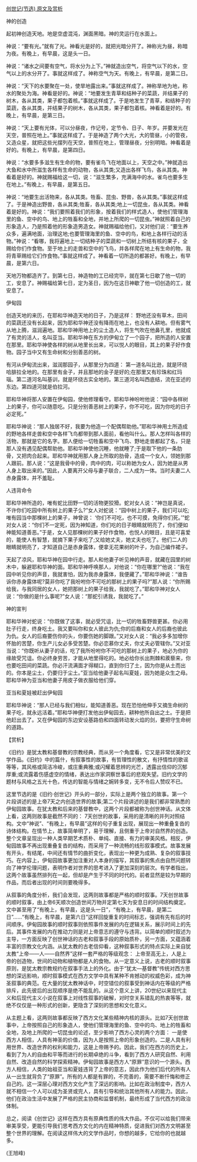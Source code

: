 [创世记(节选) 原文及赏析](https://www.vrrw.net/wx/12222.html)

神的创造

起初神创造天地。地是空虚混沌，渊面黑暗。神的灵运行在水面上。

神说：“要有光。”就有了光。神看光是好的，就把光暗分开了。神称光为昼，称暗为夜。有晚上，有早晨，这是头一日。

神说：“诸水之间要有空气，将水分为上下。”神就造出空气，将空气以下的水，空气以上的水分开了。事就这样成了。神称空气为天。有晚上，有早晨，是第二日。

神说：“天下的水要聚在一处，使旱地露出来。”事就这样成了。神称旱地为地，称水的聚处为海。神看是好的。神说：“地要发生青草和结种子的菜蔬，并结果子的树木，各从其类，果子都包着核。”事就这样成了。于是地发生了青草，和结种子的菜蔬，各从其类，并结果子的树木，各从其类，果子都包着核。神看着是好的。有晚上，有早晨，是第三日。

神说：“天上要有光体，可以分昼夜，作记号，定节令、日子、年岁。并要发光在天空，普照在地上。”事就这样成了。于是神造了两个大光，大的管昼，小的管夜，又造众星，就把这些光摆列在天空，普照在地上，管理昼夜，分别明暗。神看着是好的。有晚上，有早晨，是第四日。

神说：“水要多多滋生有生命的物，要有雀鸟飞在地面以上，天空之中。”神就造出大鱼和水中所滋生各样有生命的动物，各从其类;又造出各样飞鸟，各从其类。神看着是好的。神就赐福给这一切，说：“滋生繁多，充满海中的水。雀鸟也要多生在地上。”有晚上，有早晨，是第五日。

神说：“地要生出活物来，各从其类。牲畜、昆虫、野兽，各从其类。”事就这样成了。于是神造出野兽，各从其类;牲畜，各从其类;地上一切昆虫，各从其类。神看着是好的。神说：“我们要照着我们的形象，按着我们的样式造人，使他们管理海里的鱼、空中的鸟、地上的牲畜和全地，并地上所爬的一切昆虫。”神就照着自己的形象造人，乃是照着他的形象造男造女。神就赐福给他们，又对他们说：“要生养众多，遍满地面，治理这地;也要管理海里的鱼、空中的鸟，和地上各样行动的活物。”神说：“看哪，我将遍地上一切结种子的菜蔬和一切树上所结有核的果子，全赐给你们作食物。至于地上的走兽和空中的飞鸟，并各样爬在地上有生命的物，我将青草赐给它们作食物。”事就这样成了。神看着一切所造的都甚好。有晚上，有早晨，是第六日。

天地万物都造齐了。到第七日，神造物的工已经完毕，就在第七日歇了他一切的工，安息了。神赐福给第七日，定为圣日，因为在这日神歇了他一切创造的工，就安息了。



伊甸园

创造天地的来历，在耶和华神造天地的日子，乃是这样： 野地还没有草木，田间的菜蔬还没有长起来，因为耶和华神还没有降雨在地上，也没有人耕地。但有雾气从地上腾，滋润遍地。耶和华神用地上的尘土造人，将生气吹在他鼻孔里，他就成了有灵的活人，名叫亚当。耶和华神在东方的伊甸立了一个园子，把所造的人安置在那里。耶和华神使各样的树从地里长出来，可以悦人的眼目，其上的果子好作食物。园子当中又有生命树和分别善恶的树。

有河从伊甸流出来，滋润那园子，从那里分为四道： 第一道名叫比逊，就是环绕哈腓拉全地的。在那里有金子，并且那地的金子是好的;在那里又有珍珠和红玛瑙。第二道河名叫基训，就是环绕古实全地的。第三道河名叫西底结，流在亚述的东边。第四道河就是伯拉河。

耶和华神将那人安置在伊甸园，使他修理看守。耶和华神吩咐他说：“园中各样树上的果子，你可以随意吃。只是分别善恶树上的果子，你不可吃，因为你吃的日子必定死。”

耶和华神说：“那人独居不好，我要为他造一个配偶帮助他。”耶和华神用土所造成的野地各样走兽和空中各样飞鸟都带到那人面前，看他叫什么。那人怎样叫各样的活物，那就是它的名字。那人便给一切牲畜和空中飞鸟、野地走兽都起了名，只是那人没有遇见配偶帮助他。耶和华神使他沉睡，他就睡了;于是取下他的一条肋骨，又把肉合起来。耶和华神就用那人身上所取的肋骨，造成一个女人，领她到那人跟前。那人说：“这是我骨中的骨，肉中的肉，可以称她为女人，因为她是从男人身上取出来的。”因此，人要离开父母与妻子联合，二人成为一体。当时夫妻二人赤身露体，并不羞耻。

人违背命令

耶和华神所造的，唯有蛇比田野一切的活物更狡猾。蛇对女人说：“神岂是真说，不许你们吃园中所有树上的果子么?”女人对蛇说：“园中树上的果子，我们可以吃;唯有园当中那棵树上的果子，神曾说： ‘你们不可吃，也不可摸，免得你们死。’”蛇对女人说：“你们不一定死，因为神知道，你们吃的日子眼睛就明亮了，你们便如神能知道善恶。”于是，女人见那棵树的果子好作食物，也悦人的眼目，且是可喜爱的，能使人有智慧，就摘下果子来吃了;又给她丈夫，她丈夫也吃了。他们二人的眼睛就明亮了，才知道自己是赤身露体，便拿无花果树的叶子，为自己编作裙子。

天起了凉风，耶和华神在园中行走。那人和他妻子听见神的声音，就藏在园里的树木中，躲避耶和华神的面。耶和华神呼唤那人，对他说：“你在哪里?”他说：“我在园中听见你的声音，我就害怕，因为我赤身露体，我便藏了。”耶和华神说：“谁告诉你赤身露体呢?莫非你吃了我吩咐你不可吃的那树上的果子吗?”那人说：“你所赐给我，与我同居的女人，她把那树上的果子给我，我就吃了。”耶和华神对女人说：“你做的是什么事呢?”女人说：“那蛇引诱我，我就吃了。”

神的宣判

耶和华神对蛇说：“你既做了这事，就必受咒诅，比一切的牲畜野兽更甚。你必用肚子行走，终身吃土。我又要叫你和女人彼此为仇;你的后裔和女人的后裔也彼此为仇。女人的后裔要伤你的头，你要伤她的脚跟。”又对女人说：“我必多多加增你怀胎的苦楚，你生产儿女必多受苦楚。你必恋慕你丈夫，你丈夫必管辖你。”又对亚当说：“你既听从妻子的话，吃了我所吩咐你不可吃的那树上的果子，地必为你的缘故受咒诅。你必终身劳苦，才能从地里得吃的。地必给你长出荆棘和蒺藜来，你也要吃田间的菜蔬。你必汗流满面才得糊口，直到你归了土，因为你是从土而出的。你本是尘土，仍要归于尘土。”亚当给他妻子起名叫夏娃，因为她是众生之母。耶和华神为亚当和他妻子用皮子做衣服给他们穿。

亚当和夏娃被赶出伊甸园

耶和华神说：“那人已经与我们相似，能知道善恶。现在恐怕他伸手又摘生命树的果子吃，就永远活着。”耶和华神便打发他出伊甸园去，耕种他所自出之土。于是把他赶出去了。又在伊甸园的东边安设基路伯和四面转动发火焰的剑，要把守生命树的道路。

【赏析】

《旧约》是犹太教和基督教的宗教经典，而从另一个角度看，它又是非常优美的文学作品。《旧约》中的篇什，有叙事性的故事，有哲理性的散文，有抒情性的歌谣等等，其风格或简洁冷峻，或庄重典雅;或闪耀着思辨的光芒，透露出信仰的沉郁厚重;或流露着伤感虚空的情绪，表达出作家洞察世事后的悲观失望。旧约文学的题材与风格之五光十色，传达的智能与情绪之婉转多变，无不令后人赞叹不已。

这里节选的是《旧约·创世记》开头的一部分，实际上是两个独立的故事。第一个片段讲述的是上帝7天之内创造世界的故事;第二个片段讲述的是我们都非常熟悉的伊甸园故事。在犹太教和后来的基督教中，这两个片段都被称为创世神话。从文体上看，这两则故事是截然不同的： 7天创世的故事，采用的是清晰的并列对照结构。文中“神说”、“有晚上，有早晨”这样的句子重复出现，展现出一种重叠复沓的诗体结构。在情节上，故事简单明了，易于理解，且侧重于上帝对自然界的创造。整个文章呈现出一种人类早期艺术质朴、单纯、直接、有力的审美风格。相反，伊甸园故事不再出现重叠复沓的结构，而采用了一种流畅的线形叙事模式。故事发展有开头，有结尾，中间还有情节的曲折变化，表现出一种更为成熟、复杂的叙事技巧。在内容上，伊甸园故事更加注重对人本身的描写，其叙事的焦点由自然问题转向了神学伦理问题，表明作者对世界的思考进入了更加深刻的层次。有学者指出，这两个故事虽然排列在一起，但却是产生于不同的时代的。前者显然是较为早期的作品，而后者出现的时间则要晚得多。

从叙事的角度分析，我们会发现，这两则故事都是严格的顺时叙事。7天创世故事的顺时叙事，由上帝6天顺次创造世间万物并定第七天为安息日的时间结构奠定。文中甚至用了“有晚上，有早晨，这是头一日”，“有晚上，有早晨，是第二日”……“有晚上，有早晨，是第六日”这样回旋重复的时间标志，强调有先有后的时间顺序。伊甸园故事的顺时叙事则依照事件发展的内在逻辑关系，展示时间上的先后。其事件发展的内在推动力则是对上帝意志的遵守与违背。以简单的顺时叙述为主导，一方面反映了创世神话的古老和叙事手段的原始质朴，另一方面，又蕴涵着丰富的宗教文化内涵。从犹太教的古老信仰看，这种叙事形式的特点实际上来自犹太教“上帝——人——自然界”这样一套严格的等级观念： 上帝至高无上，人是上帝的创造物，世间的动物和植物都是人的食物。从一定意义上说，古老的顺时叙事原则，是犹太教宗教规约在叙事手法上的外化。由于“犹太—基督教”传统对西方思想的深远影响，顺时叙事模式在西方文学中具有某种不肯撼动的权威色彩，成为神圣叙事的典范。在大量的犹太教神话中，时空错位的叙事受到神话内在等级的严格排斥，此先彼后的出现顺序是绝不能乱的。从这个意义上讲，20世纪以来现代主义和后现代主义小说在叙事上对线性叙事的破解，对时空关系错乱的热衷等等，就绝不仅仅是一种形式的创新，更隐含了深刻的思想和文化意义。

从主题上看，这两则故事都反映了西方文化某些精神内核的源头。比如7天创世故事中，上帝按照自己的形象造人，使他们管理海里的鱼、空中的鸟、地上的牲畜和全地，及地上所爬的一切昆虫的论述，至少影响了西方心灵的两个方面： 一是使西方人相信，人具有神圣的价值，因为人是按照上帝的形象创造的。二是人具有利用世界、改造世界的权利和能力，这是上帝赐予的。因此，我们在西方的历史上，看到了为人的自由和平等而进行的长期卓绝的斗争，看到了西方人研究自然、利用自然、改造自然的科学探索精神。伊甸园故事是西方人“原罪”意识的一个源头。西方人相信，人类的始祖亚当和夏娃违背了上帝的意志，因此作为他们后代的所有人从一出生就背负了“原罪”。所有的人都是有罪的，不完善的，需要不断忏悔和修正自己的。这一深层心理对西方文化产生了深远的影响。比如在政治制度中，西方人就不相信一个人可以成为圣贤或完人，具有引导和统治其他所有人的能力。因此，他们在政治生活中发展了严格的民主协商和监督机制，最终形成了当代西方的政治体制。

总之，阅读《创世记》这样在西方具有原典性质的伟大作品，不仅可以给我们带来审美享受，更能引导我们思考西方文化的内在精神特质，促进我们对西方文明甚至整个世界的理解。在阅读这样伟大的文学作品时，你想的越多，它给你的也就越多。

(王旭峰)

